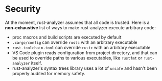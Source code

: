 # Security

At the moment, rust-analyzer assumes that all code is trusted.
Here is a **non-exhaustive** list of ways to make rust-analyzer execute arbitrary code:

* proc macros and build scripts are executed by default
* `.cargo/config` can override `rustc` with an arbitrary executable
* `rust-toolchain.toml` can override `rustc` with an arbitrary executable
* VS Code plugin reads configuration from project directory, and that can be used to override paths to various executables, like `rustfmt` or `rust-analyzer` itself.
* rust-analyzer's syntax trees library uses a lot of `unsafe` and hasn't been properly audited for memory safety.
